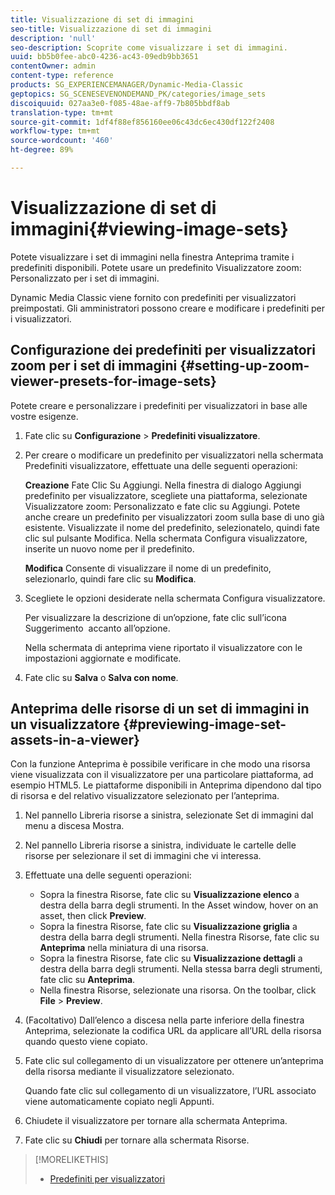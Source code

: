 ```yaml
---
title: Visualizzazione di set di immagini
seo-title: Visualizzazione di set di immagini
description: 'null'
seo-description: Scoprite come visualizzare i set di immagini.
uuid: bb5b0fee-abc0-4236-ac43-09edb9bb3651
contentOwner: admin
content-type: reference
products: SG_EXPERIENCEMANAGER/Dynamic-Media-Classic
geptopics: SG_SCENESEVENONDEMAND_PK/categories/image_sets
discoiquuid: 027aa3e0-f085-48ae-aff9-7b805bbdf8ab
translation-type: tm+mt
source-git-commit: 1df4f88ef856160ee06c43dc6ec430df122f2408
workflow-type: tm+mt
source-wordcount: '460'
ht-degree: 89%

---
```



# Visualizzazione di set di immagini{#viewing-image-sets}

Potete visualizzare i set di immagini nella finestra Anteprima tramite i predefiniti disponibili. Potete usare un predefinito Visualizzatore zoom: Personalizzato per i set di immagini.

Dynamic Media Classic viene fornito con predefiniti per visualizzatori preimpostati. Gli amministratori possono creare e modificare i predefiniti per i visualizzatori.

## Configurazione dei predefiniti per visualizzatori zoom per i set di immagini {#setting-up-zoom-viewer-presets-for-image-sets}

Potete creare e personalizzare i predefiniti per visualizzatori in base alle vostre esigenze.

1. Fate clic su **Configurazione** > **Predefiniti visualizzatore**.
1. Per creare o modificare un predefinito per visualizzatori nella schermata Predefiniti visualizzatore, effettuate una delle seguenti operazioni:

   **Creazione** Fate Clic Su Aggiungi. Nella finestra di dialogo Aggiungi predefinito per visualizzatore, scegliete una piattaforma, selezionate Visualizzatore zoom: Personalizzato e fate clic su Aggiungi. Potete anche creare un predefinito per visualizzatori zoom sulla base di uno già esistente. Visualizzate il nome del predefinito, selezionatelo, quindi fate clic sul pulsante Modifica. Nella schermata Configura visualizzatore, inserite un nuovo nome per il predefinito.

   **Modifica** Consente di visualizzare il nome di un predefinito, selezionarlo, quindi fare clic su **Modifica**.

1. Scegliete le opzioni desiderate nella schermata Configura visualizzatore.

   Per visualizzare la descrizione di un’opzione, fate clic sull’icona Suggerimento  accanto all’opzione.

   Nella schermata di anteprima viene riportato il visualizzatore con le impostazioni aggiornate e modificate.

1. Fate clic su **Salva** o **Salva con nome**.

## Anteprima delle risorse di un set di immagini in un visualizzatore {#previewing-image-set-assets-in-a-viewer}

Con la funzione Anteprima è possibile verificare in che modo una risorsa viene visualizzata con il visualizzatore per una particolare piattaforma, ad esempio HTML5. Le piattaforme disponibili in Anteprima dipendono dal tipo di risorsa e del relativo visualizzatore selezionato per l’anteprima.

1. Nel pannello Libreria risorse a sinistra, selezionate Set di immagini dal menu a discesa Mostra.
1. Nel pannello Libreria risorse a sinistra, individuate le cartelle delle risorse per selezionare il set di immagini che vi interessa.
1. Effettuate una delle seguenti operazioni:

   * Sopra la finestra Risorse, fate clic su **Visualizzazione elenco** a destra della barra degli strumenti. In the Asset window, hover on an asset, then click **Preview**.
   * Sopra la finestra Risorse, fate clic su **Visualizzazione griglia** a destra della barra degli strumenti. Nella finestra Risorse, fate clic su **Anteprima** nella miniatura di una risorsa.
   * Sopra la finestra Risorse, fate clic su **Visualizzazione dettagli** a destra della barra degli strumenti. Nella stessa barra degli strumenti, fate clic su **Anteprima**.
   * Nella finestra Risorse, selezionate una risorsa. On the toolbar, click **File** > **Preview**.

1. (Facoltativo) Dall’elenco a discesa nella parte inferiore della finestra Anteprima, selezionate la codifica URL da applicare all’URL della risorsa quando questo viene copiato.
1. Fate clic sul collegamento di un visualizzatore per ottenere un’anteprima della risorsa mediante il visualizzatore selezionato.

   Quando fate clic sul collegamento di un visualizzatore, l’URL associato viene automaticamente copiato negli Appunti.

1. Chiudete il visualizzatore per tornare alla schermata Anteprima.
1. Fate clic su **Chiudi** per tornare alla schermata Risorse.

>[!MORELIKETHIS]
>
>* [Predefiniti per visualizzatori](application-setup.md#viewer_presets)

